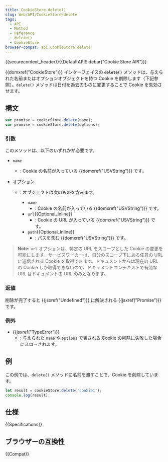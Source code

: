 ```yaml
---
title: CookieStore.delete()
slug: Web/API/CookieStore/delete
tags:
  - API
  - Method
  - Reference
  - delete()
  - CookieStore
browser-compat: api.CookieStore.delete
---
```

{{securecontext_header}}{{DefaultAPISidebar("Cookie Store API")}}

{{domxref("CookieStore")}} インターフェイスの **`delete()`** メソッドは、与えられた名前またはオプションオブジェクトを持つ Cookie を削除します（下記参照）。`delete()` メソッドは日付を過去のものに変更することで Cookie を失効させます。

## 構文

```js
var promise = cookieStore.delete(name);
var promise = cookieStore.delete(options);
```

### 引数

このメソッドは、以下のいずれかが必要です。

- `name`
  - : Cookie の名前が入っている {{domxref("USVString")}} です。
- オプション

  - : オブジェクトは次のものを含みます。

    - `name`
      - : Cookie の名前が入っている {{domxref("USVString")}} です。
    - `url`{{Optional_Inline}}
      - : Cookie の URL が入っている {{domxref("USVString")}} です。
    - `path`{{Optional_Inline}}
      - : パスを含む {{domxref("USVString")}} です。

> **Note:** `url` オプションは、特定の URL をスコープとした Cookie の変更を可能にします。サービスワーカーは、自分のスコープ下にある任意の URL に送信される Cookie を取得できます。ドキュメントからは現在の URL の Cookie しか取得できないので、ドキュメントコンテキストで有効な URL はドキュメントの URL のみとなります。

### 返値

削除が完了すると {{jsxref("Undefined")}} に解決される {{jsxref("Promise")}} です。

### 例外

- {{jsxref("TypeError")}}
  - : 与えられた `name` や `options` で表される Cookie の削除に失敗した場合にスローされます。

## 例

この例では、`delete()` メソッドに名前を渡すことで、Cookie を削除しています。

```js
let result = cookieStore.delete('cookie1');
console.log(result);
```

## 仕様

{{Specifications}}

## ブラウザーの互換性

{{Compat}}
